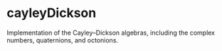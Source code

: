 cayleyDickson
=============

Implementation of the Cayley–Dickson algebras, including the complex numbers, quaternions, and octonions.
